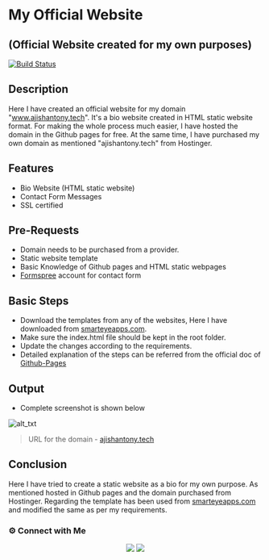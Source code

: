 # My Official Website
## (Official Website created for my own purposes)

[![Build Status](https://travis-ci.org/joemccann/dillinger.svg?branch=master)](https://travis-ci.org/joemccann/dillinger)

## Description

Here I have created an official website for my domain "www.ajishantony.tech". It's a bio website created in HTML static website format. For making the whole process much easier, I have hosted the domain in the Github pages for free. At the same time, I have purchased my own domain as mentioned "ajishantony.tech" from Hostinger. 



## Features

- Bio Website (HTML static website)
- Contact Form Messages
- SSL certified

## Pre-Requests
- Domain needs to be purchased from a provider.
- Static website template
- Basic Knowledge of Github pages and HTML static webpages
- [Formspree](https://formspree.io/) account for contact form



## Basic Steps 

- Download the templates from any of the websites, Here I have downloaded from [smarteyeapps.com](https://www.smarteyeapps.com/).
- Make sure the index.html file should be kept in the root folder.
- Update the changes according to the requirements. 
- Detailed explanation of the steps can be referred from the official doc of [Github-Pages](https://pages.github.com/)


## Output

- Complete screenshot is shown below

![
alt_txt
](https://i.ibb.co/XZPQHq4/ajishantony-tech.png)

> URL for the domain - [ajishantony.tech](https://ajishantony.online)

## Conclusion

Here I have tried to create a static website as a bio for my own purpose. As mentioned hosted in Github pages and the domain purchased from Hostinger. Regarding the template has been used from [smarteyeapps.com](https://www.smarteyeapps.com/) and modified the same as per my requirements. 





### ⚙️ Connect with Me

<p align="center">
<a href="mailto:ajishantony95@gmail.com"><img src="https://img.shields.io/badge/Gmail-D14836?style=for-the-badge&logo=gmail&logoColor=white"/></a>
<a href="https://www.linkedin.com/in/ajish-antony/"><img src="https://img.shields.io/badge/LinkedIn-0077B5?style=for-the-badge&logo=linkedin&logoColor=white"/></a>
  
